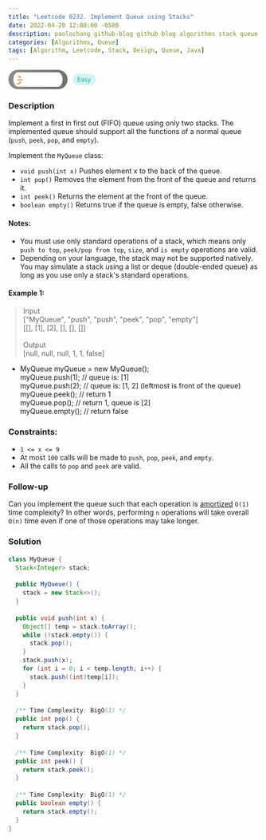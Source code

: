 ```yaml
---
title: "Leetcode 0232. Implement Queue using Stacks"
date: 2022-04-20 12:00:00 -0500
description: paolochang github-blog github blog algorithms stack queue
categories: [Algorithms, Queue]
tags: [Algorithm, Leetcode, Stack, Design, Queue, Java]
---
```


<style type='text/css'>
blockquote {
  margin-left: 14px;
}
img {
  left: 0 !important;
  transform: none !important;
  -webkit-transform: none !important;
}
[class*="summary"] {
  display: none;
}
[class*="header"] {
  display: flex;
  flex-direction: row;
  align-items: center;
  gap: 10px;
}
[class*="leet_logo"] {
  height: 29px;
  padding: 5px 10px;
  border-radius: 21px;
  background-color: #f7f7f7;
  background: linear-gradient(90deg, rgba(80,80,80,0.65) 0%, rgba(36,36,36,0.65) 100%);
}
[class*="easy"] {
  color: #00B8A3;
  font-size: 12px;
  padding: 4px 10px;
  border-radius: 21px;
  background-color: rgba(0, 184, 163, 0.15);
}
[class*="medium"] {
  color: #FFC01E;
  font-size: 12px;
  padding: 4px 10px;
  border-radius: 21px;
  background-color: #FFC01E26;
}
</style>

<div class=summary>
  Implement a first in first out (FIFO) queue using only two stacks. The implemented queue should support all the functions of a normal queue (`push`, `peek`, `pop`, and `empty`).
  
  Implement the `MyQueue` class:
</div>

<div id=header class=header>
  <img class=leet_logo src="/assets/img/leetcode_logo.png" alt="Leetcode" />
  <span class=easy>Easy</span>
</div>

### Description

Implement a first in first out (FIFO) queue using only two stacks. The implemented queue should support all the functions of a normal queue (`push`, `peek`, `pop`, and `empty`).

Implement the `MyQueue` class:

- `void push(int x)` Pushes element x to the back of the queue.
- `int pop()` Removes the element from the front of the queue and returns it.
- `int peek()` Returns the element at the front of the queue.
- `boolean empty()` Returns true if the queue is empty, false otherwise.

#### Notes:

- You must use only standard operations of a stack, which means only `push to top`, `peek/pop from top`, `size`, and `is empty` operations are valid.
- Depending on your language, the stack may not be supported natively. You may simulate a stack using a list or deque (double-ended queue) as long as you use only a stack's standard operations.

#### Example 1:

> Input<br/>["MyQueue", "push", "push", "peek", "pop", "empty"]<br/>[[], [1], [2], [], [], []]<br/><br/>
> Output<br/>[null, null, null, 1, 1, false]

- MyQueue myQueue = new MyQueue();<br/>
  myQueue.push(1); // queue is: [1]<br/>
  myQueue.push(2); // queue is: [1, 2] (leftmost is front of the queue)<br/>
  myQueue.peek(); // return 1<br/>
  myQueue.pop(); // return 1, queue is [2]<br/>
  myQueue.empty(); // return false

### Constraints:

- `1 <= x <= 9`
- At most `100` calls will be made to `push`, `pop`, `peek`, and `empty`.
- All the calls to `pop` and `peek` are valid.

### Follow-up

Can you implement the queue such that each operation is [amortized](https://en.wikipedia.org/wiki/Amortized_analysis) `O(1)` time complexity? In other words, performing `n` operations will take overall `O(n)` time even if one of those operations may take longer.

### Solution

```java
class MyQueue {
  Stack<Integer> stack;

  public MyQueue() {
    stack = new Stack<>();
  }

  public void push(int x) {
    Object[] temp = stack.toArray();
    while (!stack.empty()) {
      stack.pop();
    }
    stack.push(x);
    for (int i = 0; i < temp.length; i++) {
      stack.push((int)temp[i]);
    }
  }

  /** Time Complexity: BigO(1) */
  public int pop() {
    return stack.pop();
  }

  /** Time Complexity: BigO(1) */
  public int peek() {
    return stack.peek();
  }

  /** Time Complexity: BigO(1) */
  public boolean empty() {
    return stack.empty();
  }
}
```

<script>
  const anchor = document.getElementById("header").querySelector("a");
  anchor.classList.remove("popup");
  anchor.style.cursor = "pointer";
  anchor.setAttribute("target", "_black");
  anchor.setAttribute("href", "https://leetcode.com/problems/implement-queue-using-stacks/");
</script>
